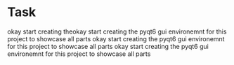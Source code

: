 # Task
okay start creating theokay start creating the pyqt6 gui environemnt for this project to showcase all parts
okay start creating the pyqt6 gui environemnt for this project to showcase all parts
okay start creating the pyqt6 gui environemnt for this project to showcase all parts
